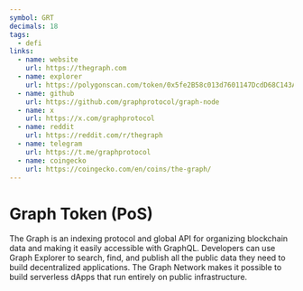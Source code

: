 ```yaml
---
symbol: GRT
decimals: 18
tags:
  - defi
links:
  - name: website
    url: https://thegraph.com
  - name: explorer
    url: https://polygonscan.com/token/0x5fe2B58c013d7601147DcdD68C143A77499f5531
  - name: github
    url: https://github.com/graphprotocol/graph-node
  - name: x
    url: https://x.com/graphprotocol
  - name: reddit
    url: https://reddit.com/r/thegraph
  - name: telegram
    url: https://t.me/graphprotocol
  - name: coingecko
    url: https://coingecko.com/en/coins/the-graph/
---
```


# Graph Token (PoS)

The Graph is an indexing protocol and global API for organizing blockchain data and making it easily accessible with GraphQL. Developers can use Graph Explorer to search, find, and publish all the public data they need to build decentralized applications. The Graph Network makes it possible to build serverless dApps that run entirely on public infrastructure.

